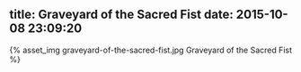 title: Graveyard of the Sacred Fist
date: 2015-10-08 23:09:20
---

{% asset_img graveyard-of-the-sacred-fist.jpg Graveyard of the Sacred Fist %}
